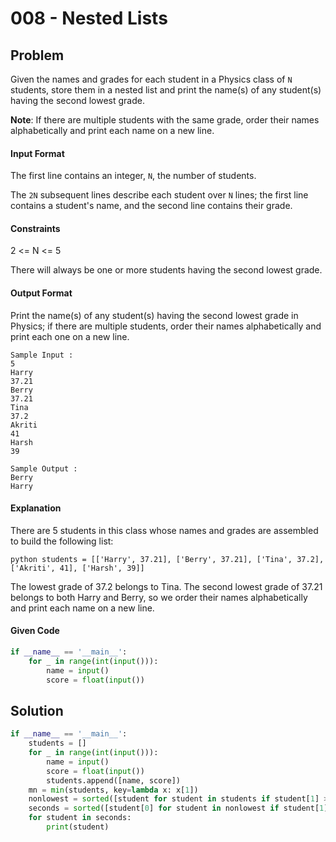 # 008 - Nested Lists
## Problem
Given the names and grades for each student in a Physics class of `N` students, store them in a nested list and print the name(s) of any student(s) having the second lowest grade.

**Note**: If there are multiple students with the same grade, order their names alphabetically and print each name on a new line.

#### Input Format

The first line contains an integer, `N`, the number of students.

The `2N` subsequent lines describe each student over `N` lines; the first line contains a student's name, and the second line contains their grade.


#### Constraints
2 <= N <= 5

There will always be one or more students having the second lowest grade.

#### Output Format

Print the name(s) of any student(s) having the second lowest grade in Physics; if there are multiple students, order their names alphabetically and print each one on a new line.

```
Sample Input :
5
Harry
37.21
Berry
37.21
Tina
37.2
Akriti
41
Harsh
39
```

```
Sample Output :
Berry
Harry
```

#### Explanation
There are 5 students in this class whose names and grades are assembled to build the following list:

`python students = [['Harry', 37.21], ['Berry', 37.21], ['Tina', 37.2], ['Akriti', 41], ['Harsh', 39]]`

The lowest grade of 37.2 belongs to Tina. The second lowest grade of 37.21 belongs to both Harry and Berry, so we order their names alphabetically and print each name on a new line.


#### Given Code

```python
if __name__ == '__main__':
    for _ in range(int(input())):
        name = input()
        score = float(input())
```


## Solution

```python
if __name__ == '__main__':
    students = []
    for _ in range(int(input())):
        name = input()
        score = float(input())
        students.append([name, score])
    mn = min(students, key=lambda x: x[1])
    nonlowest = sorted([student for student in students if student[1] > mn[1]], key= lambda x: x[1])
    seconds = sorted([student[0] for student in nonlowest if student[1] == nonlowest[0][1]])
    for student in seconds:
        print(student)
```
